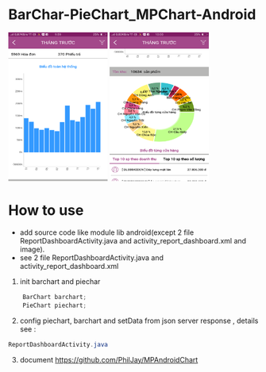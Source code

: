 # BarChar-PieChart_MPChart-Android

<img src="https://raw.githubusercontent.com/tusinh/BarChar-PieChart_MPChart-Android/master/Screenshot_2019-01-05-09-59-53-99.png" width="200" height="300" />
<img src="https://raw.githubusercontent.com/tusinh/BarChar-PieChart_MPChart-Android/master/Screenshot_2019-01-05-10-00-00-94.png" width="200" height="300" />

# How to use
* add source code like module lib android(except 2 file ReportDashboardActivity.java and activity_report_dashboard.xml and image).
* see 2 file ReportDashboardActivity.java and activity_report_dashboard.xml

1. init barchart and piechar
```java
    BarChart barchart;
    PieChart piechart;
```
2. config piechart, barchart and setData from json server response , details see :
```java
ReportDashboardActivity.java
```
3. document https://github.com/PhilJay/MPAndroidChart
